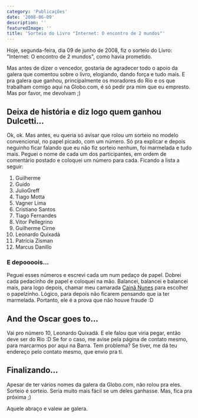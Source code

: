 ```yaml
---
category: 'Publicações'
date: '2008-06-09'
description: ''
featuredImage: ''
title: 'Sorteio do Livro "Internet: O encontro de 2 mundos"'
---
```


Hoje, segunda-feira, dia 09 de junho de 2008, fiz o sorteio do Livro: "Internet: O encontro de 2 mundos", como havia prometido.

Mas antes de dizer o vencedor, gostaria de agradecer todo o apoio da galera que comentou sobre o livro, elogiando, dando força e tudo mais. E pra galera que ganhou, principalmente os moradores do Rio e os que trabalham comigo aqui na Globo.com, é só pedir pra mim que eu empresto. Mas por favor, me devolvam ;)

## Deixa de história e diz logo quem ganhou Dulcetti...

Ok, ok. Mas antes, eu queria só avisar que rolou um sorteio no modelo convencional, no papel picado, com um número. Só pra explicar e depois neguinho ficar falando que eu não fiz sorteio nenhum, foi marmelada e tudo mais. Peguei o nome de cada um dos participantes, em ordem de comentário postado e coloquei um número para cada. Ficando a lista a seguir:

1. Guilherme
2. Guido
3. JulioGreff
4. Tiago Motta
5. Vagner Lima
6. Cristiano Santos
7. Tiago Fernandes
8. Vitor Pellegrino
9. Guilherme Cirne
10. Leonardo Quixadá
11. Patrícia Zisman
12. Marcus Danillo

### E depoooois...

Peguei esses números e escrevi cada um num pedaço de papel. Dobrei cada pedacinho de papel e coloquei na mão. Balancei, balancei e balancei mais, para logo depois, chamar meu camarada [Cainã Nunes](http://cainanunes.com/) para escolher o papelzinho. Lógico, para depois não ficarem pensando que ia ter marmelada. Portanto, ele é a prova que não houve fraude :D

## And the Oscar goes to...

Vai pro número 10, Leonardo Quixadá. E ele falou que viria pegar, então deve ser do Rio :D Se for o caso, me avise pela página de contato mesmo, para marcarmos por aqui na Barra. Tem problema? Se tiver, me dá teu endereço pelo contato mesmo, que envio pra ti.

## Finalizando...

Apesar de ter vários nomes da galera da Globo.com, não rolou pra eles. Sorteio é sorteio. Seria muito mais fácil se um deles ganhasse. Mas, fica pra próxima ;)

Aquele abraço e valew ae galera.
